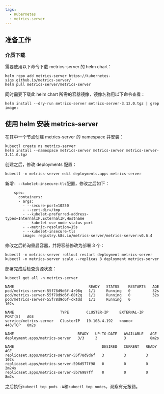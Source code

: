 ```yaml
---
tags:
  - Kubernetes
  - metrics-server
---
```


## 准备工作

### 介质下载

需要使用以下命令下载 metrics-server 的 helm chart：

```
helm repo add metrics-server https://kubernetes-sigs.github.io/metrics-server/
helm pull metrics-server/metrics-server
```

同时需要下载此 helm chart 所需的容器镜像，镜像名称用以下命令查看：

```
helm install --dry-run metrics-server metrics-server-3.12.0.tgz | grep image:
```

## 使用 helm 安装 metrics-server

在其中一个节点创建 metrics-server 的 namespace 并安装：

```
kubectl create ns metrics-server
helm install --namespace metrics-server metrics-server metrics-server-3.11.0.tgz
```

创建之后，修改 deployments 配置：

```
kubectl -n metrics-server edit deployments.apps metrics-server
```

新增`- --kubelet-insecure-tls`配置，修改之后如下：

```
    spec:
      containers:
      - args:
        - --secure-port=10250
        - --cert-dir=/tmp
        - --kubelet-preferred-address-types=InternalIP,ExternalIP,Hostname
        - --kubelet-use-node-status-port
        - --metric-resolution=15s
        - --kubelet-insecure-tls
        image: registry.k8s.io/metrics-server/metrics-server:v0.6.4
```

修改之后轮询重启容器，并将容器修改为部署 3 个：

```
kubectl -n metrics-server rollout restart deployment metrics-server
kubectl -n metrics-server scale --replicas 3 deployment metrics-server
```

部署完成后检查资源状态：

```
kubectl get all -n metrics-server
```

```
NAME                                  READY   STATUS    RESTARTS   AGE
pod/metrics-server-55f78d9d6f-4r98q   1/1     Running   0          32s
pod/metrics-server-55f78d9d6f-68t2q   1/1     Running   0          32s
pod/metrics-server-55f78d9d6f-cktdd   1/1     Running   0          102s

NAME                     TYPE        CLUSTER-IP     EXTERNAL-IP   PORT(S)   AGE
service/metrics-server   ClusterIP   10.108.4.192   <none>        443/TCP   8m2s

NAME                             READY   UP-TO-DATE   AVAILABLE   AGE
deployment.apps/metrics-server   3/3     3            3           8m2s

NAME                                        DESIRED   CURRENT   READY   AGE
replicaset.apps/metrics-server-55f78d9d6f   3         3         3       102s
replicaset.apps/metrics-server-596d577f98   0         0         0       2m24s
replicaset.apps/metrics-server-5b76987ff    0         0         0       8m2s
```

之后执行`kubectl top pods -A`和`kubectl top nodes`，观察有无报错。
